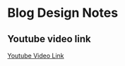 # Blog Design Notes

## Youtube video link
[Youtube Video Link](https://www.youtube.com/embed/yV0CEhhysTE)